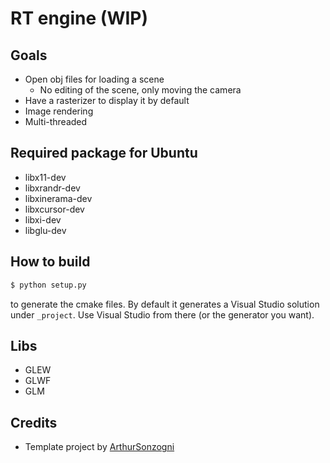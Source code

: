 # RT engine (WIP)
## Goals
* Open obj files for loading a scene
  * No editing of the scene, only moving the camera
* Have a rasterizer to display it by default
* Image rendering
* Multi-threaded

## Required package for Ubuntu
* libx11-dev
* libxrandr-dev
* libxinerama-dev
* libxcursor-dev
* libxi-dev
* libglu-dev

## How to build
```bash
$ python setup.py
```
to generate the cmake files. By default it generates a Visual Studio solution under `_project`.
Use Visual Studio from there (or the generator you want).

## Libs
* GLEW
* GLWF
* GLM
## Credits
* Template project by [ArthurSonzogni](https://github.com/ArthurSonzogni)
